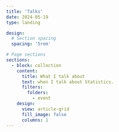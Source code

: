 ```yaml
---
title: 'Talks'
date: 2024-05-19
type: landing

design:
  # Section spacing
  spacing: '5rem'

# Page sections
sections:
  - block: collection
    content:
      title: What I talk about
      text: when I talk about Statistics.
      filters:
        folders:
          - event
    design:
      view: article-grid
      fill_image: false
      columns: 1
---
```

